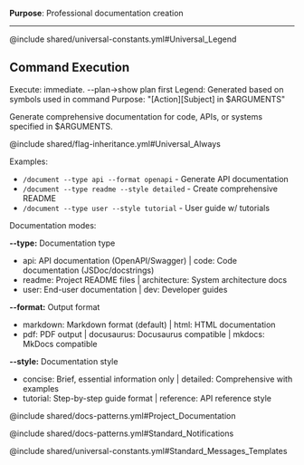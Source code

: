 **Purpose**: Professional documentation creation

---

@include shared/universal-constants.yml#Universal_Legend

## Command Execution
Execute: immediate. --plan→show plan first
Legend: Generated based on symbols used in command
Purpose: "[Action][Subject] in $ARGUMENTS"

Generate comprehensive documentation for code, APIs, or systems specified in $ARGUMENTS.

@include shared/flag-inheritance.yml#Universal_Always

Examples:
- `/document --type api --format openapi` - Generate API documentation
- `/document --type readme --style detailed` - Create comprehensive README
- `/document --type user --style tutorial` - User guide w/ tutorials

Documentation modes:

**--type:** Documentation type
- api: API documentation (OpenAPI/Swagger) | code: Code documentation (JSDoc/docstrings)
- readme: Project README files | architecture: System architecture docs
- user: End-user documentation | dev: Developer guides

**--format:** Output format  
- markdown: Markdown format (default) | html: HTML documentation
- pdf: PDF output | docusaurus: Docusaurus compatible | mkdocs: MkDocs compatible

**--style:** Documentation style
- concise: Brief, essential information only | detailed: Comprehensive with examples
- tutorial: Step-by-step guide format | reference: API reference style

@include shared/docs-patterns.yml#Project_Documentation

@include shared/docs-patterns.yml#Standard_Notifications

@include shared/universal-constants.yml#Standard_Messages_Templates